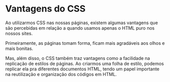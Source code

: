 # Vantagens do CSS

Ao utilizarmos CSS nas nossas páginas, existem algumas vantagens que são percebidas em relação a quando usamos apenas o HTML puro nos nossos sites.

Primeiramente, as páginas tomam forma, ficam mais agradáveis aos olhos e mais bonitas.

Mas, além disso, o CSS também traz vantagens como a facilidade na replicação de estilos de páginas. Ao criarmos uma folha de estilo, podemos replicar ela pra diferentes documentos HTML, tendo um papel importante na reutilização e organização dos códigos em HTML.